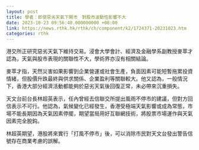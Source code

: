 ```yaml
---
layout: post
title: 學者：即使惡劣天氣下開市　對股市波動性影響不大
date: 2023-10-23 09:56:40.000000000 +08:00
link: https://news.rthk.hk/rthk/ch/component/k2/1724371-20231023.htm
categories: rthk
---
```


港交所正研究惡劣天氣下維持交易。浸會大學會計、經濟及金融學系副教授麥萃才認為，天氣與股市表現的關聯性不大，學術界亦沒有相關結論。

麥萃才指，天然災害如果影響到企業營運或社會生產，負面因素可能短暫拖累投資情緒，但股價升跌最終與供求關係、企業盈利等關聯較大。他又認為，一般情況下，香港大部分經濟活動都能夠於惡劣天氣後回復正常，未必帶來沉重損失。

天文台前台長林超英表示，任內曾經去信聯交所提出風雨不停市的建議，但對方回信表示不可行。他認為，氣候變化已經發生，香港受極端天氣影響或成為常態，市場不能長期因為天氣因素停擺，期望當局用好互聯網技術，將股票市場運作與天氣因素完全脫鈎。

林超英期望，港股將來實行「打風不停市」後，可以消除市民對天文台發出警告信號存在商業考慮的誤解。
